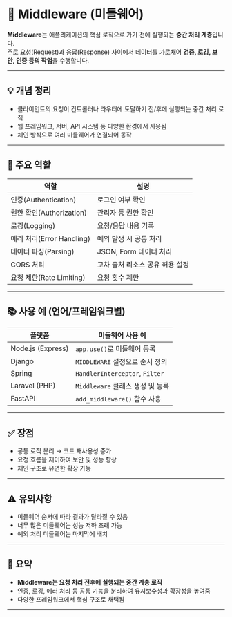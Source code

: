 # 🔁 Middleware (미들웨어)

**Middleware**는 애플리케이션의 핵심 로직으로 가기 전에 실행되는 **중간 처리 계층**입니다.  
주로 요청(Request)과 응답(Response) 사이에서 데이터를 가로채어 **검증, 로깅, 보안, 인증 등의 작업**을 수행합니다.

---

## 💡 개념 정리

- 클라이언트의 요청이 컨트롤러나 라우터에 도달하기 전/후에 실행되는 중간 처리 로직
- 웹 프레임워크, 서버, API 시스템 등 다양한 환경에서 사용됨
- 체인 방식으로 여러 미들웨어가 연결되어 동작

---

## 🧱 주요 역할

| 역할 | 설명 |
|------|------|
| 인증(Authentication) | 로그인 여부 확인 |
| 권한 확인(Authorization) | 관리자 등 권한 확인 |
| 로깅(Logging) | 요청/응답 내용 기록 |
| 에러 처리(Error Handling) | 예외 발생 시 공통 처리 |
| 데이터 파싱(Parsing) | JSON, Form 데이터 처리 |
| CORS 처리 | 교차 출처 리소스 공유 허용 설정 |
| 요청 제한(Rate Limiting) | 요청 횟수 제한 |

---

## 📚 사용 예 (언어/프레임워크별)

| 플랫폼 | 미들웨어 사용 예 |
|--------|------------------|
| Node.js (Express) | `app.use()`로 미들웨어 등록 |
| Django | `MIDDLEWARE` 설정으로 순서 정의 |
| Spring | `HandlerInterceptor`, `Filter` |
| Laravel (PHP) | `Middleware` 클래스 생성 및 등록 |
| FastAPI | `add_middleware()` 함수 사용 |

---

## ✅ 장점

- 공통 로직 분리 → 코드 재사용성 증가
- 요청 흐름을 제어하여 보안 및 성능 향상
- 체인 구조로 유연한 확장 가능

---

## ⚠️ 유의사항

- 미들웨어 순서에 따라 결과가 달라질 수 있음
- 너무 많은 미들웨어는 성능 저하 초래 가능
- 예외 처리 미들웨어는 마지막에 배치

---

## 🧠 요약

- **Middleware는 요청 처리 전후에 실행되는 중간 계층 로직**
- 인증, 로깅, 에러 처리 등 공통 기능을 분리하여 유지보수성과 확장성을 높여줌
- 다양한 프레임워크에서 핵심 구조로 채택됨

---
